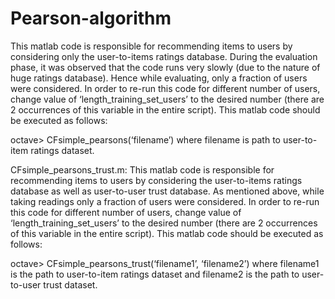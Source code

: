# Pearson-algorithm
This matlab code is responsible for recommending items to users by considering only the user-to-items ratings database. During the evaluation phase, it was observed that the code runs very slowly (due to the nature of huge ratings database). Hence while evaluating, only a fraction of users were considered. In order to re-run this code for different number of users, change value of ‘length_training_set_users’ to the desired number (there are 2 occurrences of this variable in the entire script).
This matlab code should be executed as follows:

octave> CFsimple_pearsons(‘filename’)
where filename is path to user-to-item ratings dataset.

CFsimple_pearsons_trust.m:
This matlab code is responsible for recommending items to users by considering the user-to-items ratings database as well as user-to-user trust database. As mentioned above, while taking readings only a fraction of users were considered. In order to re-run this code for different number of users, change value of ‘length_training_set_users’ to the desired number (there are 2 occurrences of this variable in the entire script).
This matlab code should be executed as follows:

octave> CFsimple_pearsons_trust(‘filename1’, ‘filename2’)
where filename1 is the path to user-to-item ratings dataset and
filename2 is the path to user-to-user trust dataset.

